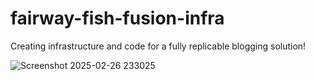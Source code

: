 # fairway-fish-fusion-infra
Creating infrastructure and code for a fully replicable blogging solution!


![Screenshot 2025-02-26 233025](https://github.com/user-attachments/assets/04882004-1f2e-4d7f-9c46-2cadb29d28f3)
